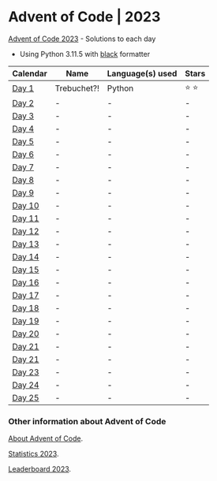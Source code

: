# Advent of Code | 2023

[Advent of Code 2023](https://adventofcode.com/2023) - Solutions to each day

- Using Python 3.11.5 with [black](https://github.com/psf/black) formatter

| Calendar                                       | Name        | Language(s) used | Stars         |
| ---------------------------------------------- | ----------- | ---------------- | ------------- |
| [Day 1](https://adventofcode.com/2023/day/1)   | Trebuchet?! | Python           | :star: :star: |
| [Day 2](https://adventofcode.com/2023/day/2)   | -           | -                | -             |
| [Day 3](https://adventofcode.com/2023/day/3)   | -           | -                | -             |
| [Day 4](https://adventofcode.com/2023/day/4)   | -           | -                | -             |
| [Day 5](https://adventofcode.com/2023/day/5)   | -           | -                | -             |
| [Day 6](https://adventofcode.com/2023/day/6)   | -           | -                | -             |
| [Day 7](https://adventofcode.com/2023/day/7)   | -           | -                | -             |
| [Day 8](https://adventofcode.com/2023/day/8)   | -           | -                | -             |
| [Day 9](https://adventofcode.com/2023/day/9)   | -           | -                | -             |
| [Day 10](https://adventofcode.com/2023/day/10) | -           | -                | -             |
| [Day 11](https://adventofcode.com/2023/day/11) | -           | -                | -             |
| [Day 12](https://adventofcode.com/2023/day/12) | -           | -                | -             |
| [Day 13](https://adventofcode.com/2023/day/13) | -           | -                | -             |
| [Day 14](https://adventofcode.com/2023/day/14) | -           | -                | -             |
| [Day 15](https://adventofcode.com/2023/day/15) | -           | -                | -             |
| [Day 16](https://adventofcode.com/2023/day/16) | -           | -                | -             |
| [Day 17](https://adventofcode.com/2023/day/17) | -           | -                | -             |
| [Day 18](https://adventofcode.com/2023/day/18) | -           | -                | -             |
| [Day 19](https://adventofcode.com/2023/day/19) | -           | -                | -             |
| [Day 20](https://adventofcode.com/2023/day/20) | -           | -                | -             |
| [Day 21](https://adventofcode.com/2023/day/21) | -           | -                | -             |
| [Day 21](https://adventofcode.com/2023/day/22) | -           | -                | -             |
| [Day 23](https://adventofcode.com/2023/day/23) | -           | -                | -             |
| [Day 24](https://adventofcode.com/2023/day/24) | -           | -                | -             |
| [Day 25](https://adventofcode.com/2023/day/25) | -           | -                | -             |

### Other information about **Advent of Code**

[About Advent of Code](https://adventofcode.com/2023/about).

[Statistics 2023](https://adventofcode.com/2023/stats).

[Leaderboard 2023](https://adventofcode.com/2023/leaderboard).
